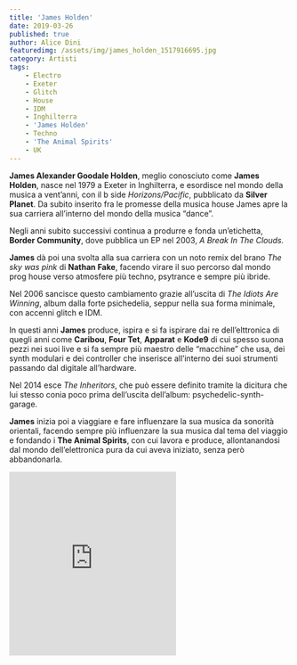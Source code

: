 ```yaml
---
title: 'James Holden'
date: 2019-03-26
published: true
author: Alice Dini
featuredimg: /assets/img/james_holden_1517916695.jpg
category: Artisti
tags:
    - Electro
    - Exeter
    - Glitch
    - House
    - IDM
    - Inghilterra
    - 'James Holden'
    - Techno
    - 'The Animal Spirits'
    - UK
---
```

**James Alexander Goodale Holden**, meglio conosciuto come **James Holden**, nasce nel 1979 a Exeter in Inghilterra, e esordisce nel mondo della musica a vent’anni, con il b side *Horizons/Pacific*, pubblicato da **Silver Planet**. Da subito inserito fra le promesse della musica house James apre la sua carriera all’interno del mondo della musica “dance”.

Negli anni subito successivi continua a produrre e fonda un’etichetta, **Border Community**, dove pubblica un EP nel 2003, *A Break In The Clouds.*

**James** dà poi una svolta alla sua carriera con un noto remix del brano *The sky was pink* di **Nathan Fake**, facendo virare il suo percorso dal mondo prog house verso atmosfere più techno, psytrance e sempre più ibride.

Nel 2006 sancisce questo cambiamento grazie all’uscita di *The Idiots Are Winning*, album dalla forte psichedelia, seppur nella sua forma minimale, con accenni glitch e IDM.

In questi anni **James** produce, ispira e si fa ispirare dai re dell’elttronica di quegli anni come **Caribou**, **Four Tet**, **Apparat** e **Kode9** di cui spesso suona pezzi nei suoi live e si fa sempre più maestro delle “macchine” che usa, dei synth modulari e dei controller che inserisce all’interno dei suoi strumenti passando dal digitale all’hardware.

Nel 2014 esce *The Inheritors*, che può essere definito tramite la dicitura che lui stesso conia poco prima dell’uscita dell’album: psychedelic-synth-garage.

**James** inizia poi a viaggiare e fare influenzare la sua musica da sonorità orientali, facendo sempre più influenzare la sua musica dal tema del viaggio e fondando i **The Animal Spirits**, con cui lavora e produce, allontanandosi dal mondo dell’elettronica pura da cui aveva iniziato, senza però abbandonarla.

<iframe frameborder="0" height="330" src="http://open.spotify.com/embed/user/h88a2wskowssdjog4i9abfbix/playlist/1ota7Q0AWPCyHaFl41F3aZ" width="300"><span class="mce_SELRES_start" data-mce-type="bookmark" style="display: inline-block; width: 0px; overflow: hidden; line-height: 0;">﻿</span></iframe>
